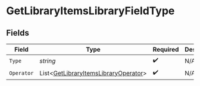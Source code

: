 # GetLibraryItemsLibraryFieldType


## Fields

| Field                                                                                           | Type                                                                                            | Required                                                                                        | Description                                                                                     | Example                                                                                         |
| ----------------------------------------------------------------------------------------------- | ----------------------------------------------------------------------------------------------- | ----------------------------------------------------------------------------------------------- | ----------------------------------------------------------------------------------------------- | ----------------------------------------------------------------------------------------------- |
| `Type`                                                                                          | *string*                                                                                        | :heavy_check_mark:                                                                              | N/A                                                                                             | tag                                                                                             |
| `Operator`                                                                                      | List<[GetLibraryItemsLibraryOperator](../../Models/Requests/GetLibraryItemsLibraryOperator.md)> | :heavy_check_mark:                                                                              | N/A                                                                                             |                                                                                                 |